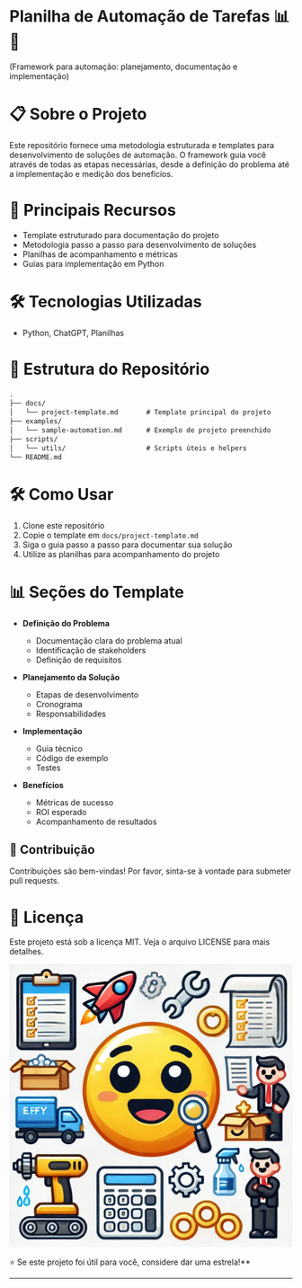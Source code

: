 # Planilha de Automação de Tarefas 📊🤖  
(Framework para automação: planejamento, documentação e implementação)

# 📋 Sobre o Projeto  
Este repositório fornece uma metodologia estruturada e templates para desenvolvimento de soluções de automação. O framework guia você através de todas as etapas necessárias, desde a definição do problema até a implementação e medição dos benefícios.

# 🚀 Principais Recursos  
- Template estruturado para documentação do projeto  
- Metodologia passo a passo para desenvolvimento de soluções  
- Planilhas de acompanhamento e métricas  
- Guias para implementação em Python

# 🛠️ Tecnologias Utilizadas
- Python, ChatGPT, Planilhas

# 📁 Estrutura do Repositório
```
.
├── docs/
│   └── project-template.md       # Template principal do projeto
├── examples/
│   └── sample-automation.md      # Exemplo de projeto preenchido
├── scripts/
│   └── utils/                    # Scripts úteis e helpers
└── README.md
```

# 🛠️ Como Usar
1. Clone este repositório  
2. Copie o template em `docs/project-template.md`  
3. Siga o guia passo a passo para documentar sua solução  
4. Utilize as planilhas para acompanhamento do projeto  

# 📊 Seções do Template
- **Definição do Problema**  
  - Documentação clara do problema atual  
  - Identificação de stakeholders  
  - Definição de requisitos

- **Planejamento da Solução**  
  - Etapas de desenvolvimento  
  - Cronograma  
  - Responsabilidades

- **Implementação**  
  - Guia técnico  
  - Código de exemplo  
  - Testes

- **Benefícios**  
  - Métricas de sucesso  
  - ROI esperado  
  - Acompanhamento de resultados  

## 🤝 Contribuição  
Contribuições são bem-vindas! Por favor, sinta-se à vontade para submeter pull requests.

# 📝 Licença  
Este projeto está sob a licença MIT. Veja o arquivo LICENSE para mais detalhes.


![Emoji Planilha Automação de Tarefas](imagem/emoji%20for%20Planilha%20de%20Automa%C3%A7%C3%A3o%20de%20Tarefas.png)


⭐ Se este projeto foi útil para você, considere dar uma estrela!**

---

